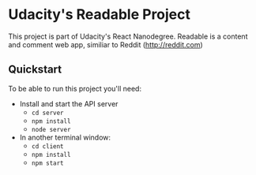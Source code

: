 # Udacity's Readable Project

This project is part of Udacity's React Nanodegree.
Readable is a content and comment web app, similiar to Reddit (http://reddit.com)

## Quickstart

To be able to run this project you'll need:

* Install and start the API server
    - `cd server`
    - `npm install`
    - `node server`
* In another terminal window:
    - `cd client`
    - `npm install`
    - `npm start`
